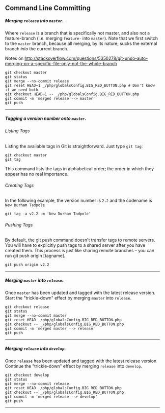 ## Command Line Committing

##### Merging `release` into `master`.
Where `release` is a branch that is specifically not master, and also not a feature-branch (i.e. merging `feature-` into `master`). Note that we first switch to the `master` branch, because all merging, by its nature, sucks the external branch _into_ the current branch.

Notes on http://stackoverflow.com/questions/5350278/git-undo-auto-merging-on-a-specific-file-only-not-the-whole-branch

```
git checkout master
git status
git merge --no-commit release
git reset HEAD~1 _/php/globalsConfig.BIG_RED_BUTTON.php # Don't know if we need both
git checkout HEAD~1 -- _/php/globalsConfig.BIG_RED_BUTTON.php
git commit -m 'merged release --> master'
git push
```

***

##### Tagging a version number onto `master`.

###### Listing Tags
Listing the available tags in Git is straightforward. Just type `git tag`:
```
git checkout master
git tag
```
This command lists the tags in alphabetical order; the order in which they appear has no real importance.

###### Creating Tags
In the following example, the version number is `2.2` and the codename is `New Durham Tadpole`
```
git tag -a v2.2 -m 'New Durham Tadpole'
```

###### Pushing Tags
By default, the git push command doesn't transfer tags to remote servers. You will have to explicitly push tags to a shared server after you have created them. This process is just like sharing remote branches – you can run git push origin [tagname].
```
git push origin v2.2
```

***

##### Merging `master` into `release`.
Once `master` has been updated and tagged with the latest release version. Start the "trickle-down" effect by merging `master` into `release`.
```
git checkout release
git status
git merge --no-commit master
git reset HEAD _/php/globalsConfig.BIG_RED_BUTTON.php
git checkout -- _/php/globalsConfig.BIG_RED_BUTTON.php
git commit -m 'merged master --> release'
git push
```

***

##### Merging `release` into `develop`.
Once `release` has been updated and tagged with the latest release version. Continue the "trickle-down" effect by merging `release` into `develop`.
```
git checkout develop
git status
git merge --no-commit release
git reset HEAD _/php/globalsConfig.BIG_RED_BUTTON.php
git checkout -- _/php/globalsConfig.BIG_RED_BUTTON.php
git commit -m 'merged release --> develop'
git push
```

***